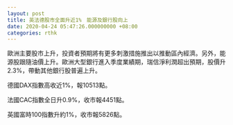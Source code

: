 ```yaml
---
layout: post
title: 英法德股市全面升近1%　能源及銀行股向上
date: 2020-04-24 05:47:26.000000000 +08:00
categories: rthk
---
```


歐洲主要股市上升，投資者預期將有更多刺激措施推出以推動區內經濟。另外，能源股跟隨油價上升。歐洲大型銀行進入季度業績期，瑞信淨利潤超出預期，股價升2.3%，帶動其他銀行股普遍上升。

德國DAX指數高收近1%，報10513點。

法國CAC指數全日升0.9%，收市報4451點。

英國富時100指數升約1%，收市報5826點。
